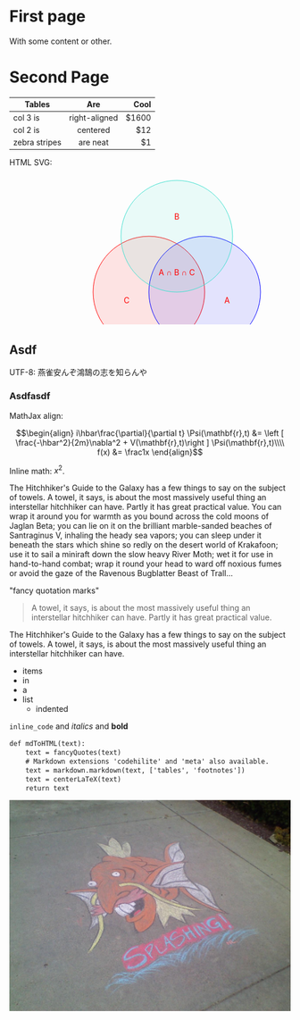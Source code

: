 <!--{"date_written": "Jan 16"}-->

# First page

With some content or other.

</div>
<div id="article">

# Second Page

| Tables        | Are           | Cool  |
| ------------- |:-------------:| -----:|
| col 3 is      | right-aligned | $1600 |
| col 2 is      | centered      |   $12 |
| zebra stripes | are neat      |    $1 |

HTML SVG:

<center><svg width="600" height="320">
  <circle cx="250" cy="210" r="100" stroke="red" stroke-width="1" fill="red" style="fill-opacity:0.1;"/>
  <circle cx="350" cy="210" r="100" stroke="blue" stroke-width="1" fill="blue" style="fill-opacity:0.1;"/>
  <circle cx="300" cy="110" r="100" stroke="turquoise" stroke-width="1" fill="turquoise" style="fill-opacity:0.1;"/>
  <text x="390" y="230" fill="red" text-anchor="middle">A</text>
  <text x="300" y="80" fill="red" text-anchor="middle">B</text>
  <text x="210" y="230" fill="red" text-anchor="middle">C</text>
  <text x="300" y="180" fill="red" text-anchor="middle">A &#x2229; B &#x2229; C</text>
</svg></center>

## Asdf

UTF-8: 燕雀安んぞ鴻鵠の志を知らんや

### Asdfasdf

MathJax align:

$$\begin{align}
i\hbar\frac{\partial}{\partial t} \Psi(\mathbf{r},t) &= \left [ \frac{-\hbar^2}{2m}\nabla^2 + V(\mathbf{r},t)\right ] \Psi(\mathbf{r},t)\\\\
f(x) &= \frac1x
\end{align}$$

Inline math: $x^2$.

The Hitchhiker's Guide to the Galaxy has a few things to say on the subject of towels. A towel, it says, is about the most massively useful thing an interstellar hitchhiker can have. Partly it has great practical value. You can wrap it around you for warmth as you bound across the cold moons of Jaglan Beta; you can lie on it on the brilliant marble-sanded beaches of Santraginus V, inhaling the heady sea vapors; you can sleep under it beneath the stars which shine so redly on the desert world of Krakafoon; use it to sail a miniraft down the slow heavy River Moth; wet it for use in hand-to-hand combat; wrap it round your head to ward off noxious fumes or avoid the gaze of the Ravenous Bugblatter Beast of Trall...

"fancy quotation marks"

> A towel, it says, is about the most massively useful thing an interstellar hitchhiker can have. Partly it has great practical value.

The Hitchhiker's Guide to the Galaxy has a few things to say on the subject of towels. A towel, it says, is about the most massively useful thing an interstellar hitchhiker can have.

- items
- in
- a
- list
    - indented

`inline_code` and _italics_ and __bold__

    def mdToHTML(text):
        text = fancyQuotes(text)
        # Markdown extensions 'codehilite' and 'meta' also available.
        text = markdown.markdown(text, ['tables', 'footnotes'])
        text = centerLaTeX(text)
        return text

<center><img src="splashing.jpg"></center>
